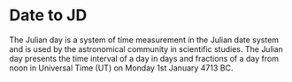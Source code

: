 # Date to JD
The Julian day is a system of time measurement in the Julian date system and is used by the astronomical community in scientific studies. The Julian day presents the time interval of a day in days and fractions of a day from noon in Universal Time (UT) on Monday 1st January 4713 BC.
